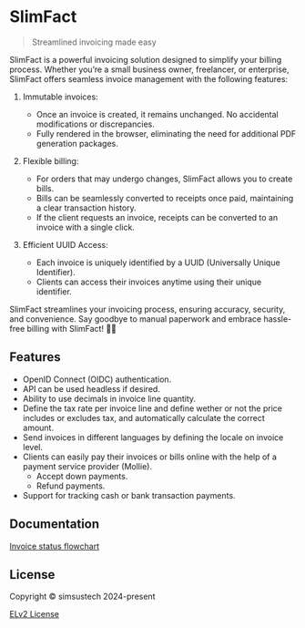 # SlimFact

> Streamlined invoicing made easy

SlimFact is a powerful invoicing solution designed to simplify your billing process. Whether you’re a small business owner, freelancer, or enterprise, SlimFact offers seamless invoice management with the following features:

  1. Immutable invoices:
      - Once an invoice is created, it remains unchanged. No accidental modifications or discrepancies.
      - Fully rendered in the browser, eliminating the need for additional PDF generation packages.

  2. Flexible billing:
      - For orders that may undergo changes, SlimFact allows you to create bills.
      - Bills can be seamlessly converted to receipts once paid, maintaining a clear transaction history.
      - If the client requests an invoice, receipts can be converted to an invoice with a single click.

  3. Efficient UUID Access:
      - Each invoice is uniquely identified by a UUID (Universally Unique Identifier).
      - Clients can access their invoices anytime using their unique identifier.

SlimFact streamlines your invoicing process, ensuring accuracy, security, and convenience. Say goodbye to manual paperwork and embrace hassle-free billing with SlimFact! 🚀💡

## Features
- OpenID Connect (OIDC) authentication.
- API can be used headless if desired.
- Ability to use decimals in invoice line quantity.
- Define the tax rate per invoice line and define wether or not the price includes or excludes tax, and automatically calculate the correct amount.
- Send invoices in different languages by defining the locale on invoice level.
- Clients can easily pay their invoices or bills online with the help of a payment service provider (Mollie).
    - Accept down payments.
    - Refund payments.
- Support for tracking cash or bank transaction payments.


## Documentation
[Invoice status flowchart](./packages/docs/Flowchart.md)

## License
Copyright © simsustech 2024-present

[ELv2 License](./LICENSE)
